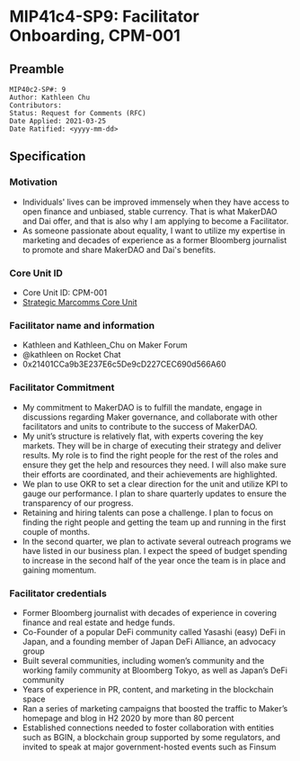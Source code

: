 # MIP41c4-SP9: Facilitator Onboarding, CPM-001

## Preamble

```
MIP40c2-SP#: 9
Author: Kathleen Chu
Contributors:  
Status: Request for Comments (RFC)
Date Applied: 2021-03-25
Date Ratified: <yyyy-mm-dd>
```

## Specification

### Motivation

* Individuals' lives can be improved immensely when they have access to open finance and unbiased, stable currency. That is what MakerDAO and Dai offer, and that is also why I am applying to become a Facilitator.
* As someone passionate about equality, I want to utilize my expertise in marketing and decades of experience as a former Bloomberg journalist to promote and share MakerDAO and Dai's benefits.

### Core Unit ID

* Core Unit ID: CPM-001
* [Strategic Marcomms Core Unit](https://forum.makerdao.com/t/mip39c2-strategic-marcomms-core-unit/7189)

### Facilitator name and information

* Kathleen and Kathleen_Chu on Maker Forum
* @kathleen on Rocket Chat
* 0x21401CCa9b3E237E6c5De9cD227CEC690d566A60

### Facilitator Commitment

* My commitment to MakerDAO is to fulfill the mandate, engage in discussions regarding Maker governance, and collaborate with other facilitators and units to contribute to the success of MakerDAO.
* My unit’s structure is relatively flat, with experts covering the key markets. They will be in charge of executing their strategy and deliver results. My role is to find the right people for the rest of the roles and ensure they get the help and resources they need. I will also make sure their efforts are coordinated, and their achievements are highlighted.
* We plan to use OKR to set a clear direction for the unit and utilize KPI to gauge our performance. I plan to share quarterly updates to ensure the transparency of our progress.
* Retaining and hiring talents can pose a challenge. I plan to focus on finding the right people and getting the team up and running in the first couple of months.
* In the second quarter, we plan to activate several outreach programs we have listed in our business plan. I expect the speed of budget spending to increase in the second half of the year once the team is in place and gaining momentum.

### Facilitator credentials

* Former Bloomberg journalist with decades of experience in covering finance and real estate and hedge funds.
* Co-Founder of a popular DeFi community called Yasashi (easy) DeFi in Japan, and a founding member of Japan DeFi Alliance, an advocacy group
* Built several communities, including women’s community and the working family community at Bloomberg Tokyo, as well as Japan’s DeFi community
* Years of experience in PR, content, and marketing in the blockchain space
* Ran a series of marketing campaigns that boosted the traffic to Maker’s homepage and blog in H2 2020 by more than 80 percent
* Established connections needed to foster collaboration with entities such as BGIN, a blockchain group supported by some regulators, and invited to speak at major government-hosted events such as Finsum
